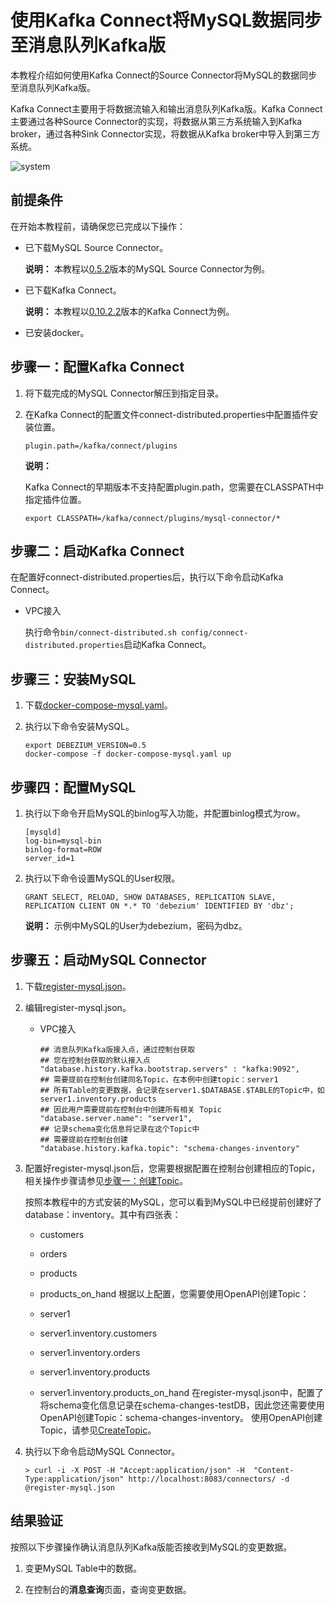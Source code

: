 # 使用Kafka Connect将MySQL数据同步至消息队列Kafka版

本教程介绍如何使用Kafka Connect的Source Connector将MySQL的数据同步至消息队列Kafka版。

Kafka Connect主要用于将数据流输入和输出消息队列Kafka版。Kafka Connect主要通过各种Source Connector的实现，将数据从第三方系统输入到Kafka broker，通过各种Sink Connector实现，将数据从Kafka broker中导入到第三方系统。

![system](https://static-aliyun-doc.oss-accelerate.aliyuncs.com/assets/img/zh-CN/7219853951/p68623.png)

## 前提条件

在开始本教程前，请确保您已完成以下操作：

-   已下载MySQL Source Connector。

    **说明：** 本教程以[0.5.2](https://repo1.maven.org/maven2/io/debezium/debezium-connector-mysql/0.5.2/)版本的MySQL Source Connector为例。

-   已下载Kafka Connect。

    **说明：** 本教程以[0.10.2.2](http://kafka.apache.org/downloads#0.10.2.2)版本的Kafka Connect为例。

-   已安装docker。

## 步骤一：配置Kafka Connect

1.  将下载完成的MySQL Connector解压到指定目录。

2.  在Kafka Connect的配置文件connect-distributed.properties中配置插件安装位置。

    ```
    plugin.path=/kafka/connect/plugins
    ```

    **说明：**

    Kafka Connect的早期版本不支持配置plugin.path，您需要在CLASSPATH中指定插件位置。

    ```
    export CLASSPATH=/kafka/connect/plugins/mysql-connector/*
    ```


## 步骤二：启动Kafka Connect

在配置好connect-distributed.properties后，执行以下命令启动Kafka Connect。

-   VPC接入

    执行命令`bin/connect-distributed.sh config/connect-distributed.properties`启动Kafka Connect。


## 步骤三：安装MySQL

1.  下载[docker-compose-mysql.yaml](https://github.com/AliwareMQ/aliware-kafka-demos/blob/master/kafka-connect-demo/MysqlSourceConnect/docker-compose-mysql.yaml)。

2.  执行以下命令安装MySQL。

    ```
    export DEBEZIUM_VERSION=0.5
    docker-compose -f docker-compose-mysql.yaml up
    ```


## 步骤四：配置MySQL

1.  执行以下命令开启MySQL的binlog写入功能，并配置binlog模式为row。

    ```
    [mysqld]
    log-bin=mysql-bin
    binlog-format=ROW
    server_id=1 
    ```

2.  执行以下命令设置MySQL的User权限。

    ```
    GRANT SELECT, RELOAD, SHOW DATABASES, REPLICATION SLAVE, REPLICATION CLIENT ON *.* TO 'debezium' IDENTIFIED BY 'dbz';
    ```

    **说明：** 示例中MySQL的User为debezium，密码为dbz。


## 步骤五：启动MySQL Connector

1.  下载[register-mysql.json](https://github.com/AliwareMQ/aliware-kafka-demos/blob/master/kafka-connect-demo/MysqlSourceConnect/register-mysql.json)。

2.  编辑register-mysql.json。

    -   VPC接入

        ```
        ## 消息队列Kafka版接入点，通过控制台获取
        ## 您在控制台获取的默认接入点
        "database.history.kafka.bootstrap.servers" : "kafka:9092",
        ## 需要提前在控制台创建同名Topic，在本例中创建topic：server1
        ## 所有Table的变更数据，会记录在server1.$DATABASE.$TABLE的Topic中，如 server1.inventory.products
        ## 因此用户需要提前在控制台中创建所有相关 Topic
        "database.server.name": "server1",
        ## 记录schema变化信息将记录在这个Topic中
        ## 需要提前在控制台创建
        "database.history.kafka.topic": "schema-changes-inventory"
        ```

3.  配置好register-mysql.json后，您需要根据配置在控制台创建相应的Topic，相关操作步骤请参见[步骤一：创建Topic](/intl.zh-CN/快速入门/步骤三：创建资源.md)。

    按照本教程中的方式安装的MySQL，您可以看到MySQL中已经提前创建好了database：inventory。其中有四张表：

    -   customers
    -   orders
    -   products
    -   products\_on\_hand
    根据以上配置，您需要使用OpenAPI创建Topic：

    -   server1
    -   server1.inventory.customers
    -   server1.inventory.orders
    -   server1.inventory.products
    -   server1.inventory.products\_on\_hand
    在register-mysql.json中，配置了将schema变化信息记录在schema-changes-testDB，因此您还需要使用OpenAPI创建Topic：schema-changes-inventory。 使用OpenAPI创建Topic，请参见[CreateTopic](/intl.zh-CN/API参考/Topic/CreateTopic.md)。

4.  执行以下命令启动MySQL Connector。

    ```
    > curl -i -X POST -H "Accept:application/json" -H  "Content-Type:application/json" http://localhost:8083/connectors/ -d @register-mysql.json
    ```


## 结果验证

按照以下步骤操作确认消息队列Kafka版能否接收到MySQL的变更数据。

1.  变更MySQL Table中的数据。

2.  在控制台的**消息查询**页面，查询变更数据。


